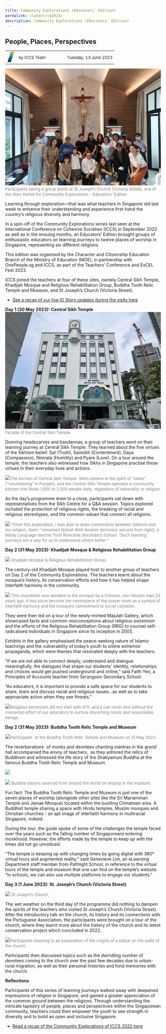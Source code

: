 ```yaml
---
title: Community Explorations (Educators’ Edition)
permalink: /latest/ce2023/
description: Community Explorations (Educators’ Edition)
---
```

## People, Places, Perspectives

<table>
 <tbody><tr>
	 <td><img src="/images/ICCS-parallelogram_narrow.png" style="width:23px"></td>
	 <td><font size="-1">by ICCS Team</font></td>
	 <td></td>
	 <td></td>
	 <td></td>
	 <td></td>
	 <td><font size="-1">Tuesday, 13 June 2023</font></td>
	</tr>
	<tr></tr>
</tbody></table>

![](/images/img20230601114945.jpg)
<font color="grey"><font size="-1">Participants taking a group photo at St Joseph’s Church (Victoria Street), one of the sites visited for Community Explorations - Educators’ Edition</font></font>

Learning through exploration—that was what teachers in Singapore did last week to enhance their understanding and experience first-hand the country’s religious diversity and harmony.

In a spin-off of the Community Explorations series last seen at the International Conference on Cohesive Societies (ICCS) in September 2022 as well as in the ensuing months, an Educators’ Edition brought groups of enthusiastic educators on learning journeys to twelve places of worship in Singapore, representing six different religions.

This edition was organised by the Character and Citizenship Education Branch of the Ministry of Education (MOE), in partnership with OnePeople.sg and ICCS, as part of the Teachers’ Conference and ExCEL Fest 2023.&nbsp;

ICCS joined the teachers at four of these sites, namely Central Sikh Temple, Khadijah Mosque and Religious Rehabilitation Group, Buddha Tooth Relic Temple and Museum, and St Joseph’s Church (Victoria Street).

* <a href="https://www.instagram.com/s/aGlnaGxpZ2h0OjE3ODY4MTIyMDk5OTI1NDk0?story\_media\_id=3113929842198450272\_12175069916&amp;igshid=MzRlODBiNWFlZA==" target="_blank">See a recap of our live IG Story updates during the visits here</a>

**Day 1 (30 May 2023): Central Sikh Temple**
![](/images/microsoftteams-image.png)
<font color="grey"><font size="-1">Facade of the Central Sikh Temple.</font></font>

Donning headscarves and bandannas, a group of teachers went on their learning journey at Central Sikh Temple. They learned about the five virtues of the Sikhism belief: Sat (Truth), Santokh (Contentment), Daya (Compassion), Nimrata (Humility) and Pyare (Love). On a tour around the temple, the teachers also witnessed how Sikhs in Singapore practise these virtues in their everyday lives and actions.

![](https://lh6.googleusercontent.com/nyue7ziZSuYx-v6FDBR2OErxWNXS1kdTAYWrbxnf8V-EENn4vsjAbH9WfkPV0Rr2QjKJyD0v3l8CJXyRflwmeDWrW_UFGBpqE5EpCOGEYLhofbwxdgUmeVM2y-jrqh_vUxib-aQn52Kk2Xrf2bWPW9U)<font color="grey"><font size="-1">The kitchen of Central Sikh Temple. Sikhs believe in the spirit of “sewa” (“volunteering” in Punjabi), and the Central Sikh Temple operates a community kitchen that feeds 1,000 to 2,000 people daily, regardless of nationality or religion.</font></font>

As the day’s programme drew to a close, participants sat down with representatives from the Sikh Centre for a Q&amp;A session. Topics explored included the protection of religious rights, the breaking of racial and religious stereotypes, and the common values that connect all religions.

![](https://lh6.googleusercontent.com/r1O9t-anOll_YS_VEAgBCZhhrAPQehraEXFLNk6SkMt0SdvXUZP021QQeqYodDR6Nj0Ubdbc6w0qv-uQuxOE_wQwOW9Z2cANYN4L6lCMvqBwXFCYwHqDEJzrQIE-hb8RP_SjIFRiIc6njtJKzEEfafw) <font color="grey"><font size="-1">“From this exploration, I was able to draw connections between Sikhism and my religion, Islam,” remarked Natrah Binti Ibrahim (pictured, second from right), a Malay Language teacher from Riverside Secondary School. “Such learning journeys are a way for us to understand others better.”</font></font>

**Day 2 (31 May 2023): Khadijah Mosque &amp; Religious Rehabilitation Group**

![](https://lh5.googleusercontent.com/leqAwqZolgAQNgU9-8aguFIHBx63nRerSFW74ZicBmDb2WoIn1s8Aorbhz6C_48DQDKlbzn9aoI2SJxiU_rqEhUL-07wki17mRBPQ8_WVBTphnlWUkqW4JFIINDtk7DsRjP-97B9IX85WJzjk_Zskfo)
<font color="grey"><font size="-1">Khadijah Mosque &amp; Religious Rehabilitation Group.</font></font>

The century-old Khadijah Mosque played host to another group of teachers on Day 2 of the Community Explorations. The teachers learnt about the mosque’s history, its conservation efforts and how it has helped shape interfaith harmony in the community.

![](https://lh5.googleusercontent.com/Fm3TRW7iM0Qn1phs8qAI4zhVUIFqCGRGWYzLSLKfdxV9Z9kUejLuX0QQPINMWyPIGguEBlNCsK9sjrjEqYH1708ei1OHk4LM3AooUDx2QQ2r_NrsQ3DrR0qpu2GirEh2qAELOcDrn9k8e6EcTjpJrwI) <font color="grey"><font size="-1">This chandelier was donated to the mosque by a Chinese, non-Muslim man 23 years ago. It has since become the centrepiece of the prayer room as a symbol of interfaith harmony and the mosque’s commitment to social cohesion.</font></font>

They were then led on a tour of the newly-minted Majulah Gallery, which showcased facts and common misconceptions about religious extremism and the efforts of the Religious Rehabilitation Group (RRG) to counsel self-radicalised individuals in Singapore since its inception in 2003.&nbsp;

Exhibits in the gallery emphasised the peace-seeking nature of Islamic teachings and the vulnerability of today’s youth to online extremist propaganda, which were themes that resonated deeply with the teachers.&nbsp;

“If we are not able to connect deeply, understand and dialogue meaningfully, the dialogues that shape our students' identity, relationships and choices would get pushed underground and online,” said Faith Yeo, a Principles of Accounts teacher from Serangoon Secondary School.&nbsp;

“As educators, it is important to provide a safe space for our students to share, learn and discuss racial and religious issues…as well as to take appropriate action when they see threats.”

![](https://lh4.googleusercontent.com/NsziXLvpXspTk4kjW782B6f5le9xjJzCCCKFy98UKoXxgfRU6MClVm8HHHqA0-AeRaNaS5Vd-dc4QK7HEapGwtuMHbbRyAR6HMdzwZVqdekVXiSpg7U0lQ362IWedbDwm9E9yeeONFJs9yINKeT4E0s)<font color="grey"><font size="-1">Religious extremism did not start with 9/11, and it can never end without the concerted effort of our educators to nurture discerning minds and responsible beings.</font></font>

**Day 2 (31 May 2023): Buddha Tooth Relic Temple and Museum**

![](https://lh4.googleusercontent.com/p2liwBKB8opjBd4rumA_fx_xy7K_b9QsL4Y-9GFyKwrAyvIVaDd1wg7_J6gBWofm2KJH15TbwjFRF7MCXTAMYXwq7VhvLHRCJ-WFZbWCSKIgOqzzb1KYSVz6BeabmGSdJMJ7ZItItlL38dp7qIYIQoA)<font color="grey"><font size="-1">Participants&nbsp; at the Buddha Tooth Relic Temple and Museum on 31 May 2023.</font></font>

The reverberations&nbsp; of monks and devotees chanting mantras in the grand hall accompanied the envoy of teachers,&nbsp; as they admired the relics of Buddhism and witnessed the life story of the Shakyamuni Buddha at the famous Buddha Tooth Relic Temple and Museum.

![](https://lh5.googleusercontent.com/ZL3fUL8KvlHn2B2bzLWfTdgeF44G9shsi1ZFm4trQMOnTMo11ZkGilmfTrTiSF9rUWruatftB-fj1AmBzegbMJENJDAg6audhVF62amd8FR7X5Q9qfko-avvuWpoTH1fwVrcZhDH7TMZ3i0ZYTmiKpc)

![](https://lh4.googleusercontent.com/Zr1ZB3OCzc5TKZLoxY26F44v3G-jS01odMxdx-PA1qrj2kMNCxE8_x0TYLZsz8xI-cbat4kBeVs1qLzd78H9UwsXJv0yar5wHoXcflJjmZSIw-d0JtrHGSmCK-kZEBoUJ0t9tuq313idAscHe1yrbks)
<font color="grey"><font size="-1">Buddha statues sourced from around the world on display in the museum.</font></font>

Fun fact: The Buddha Tooth Relic Temple and Museum is just one of the seven places of worship (alongside other sites like the Sri Mariamman Temple and Jamae Mosque) located within the bustling Chinatown area. A Buddhist temple sharing a space with Hindu temples, Muslim mosques and Christian churches - an apt image of interfaith harmony in multiracial Singapore, indeed.

During the tour, the guide spoke of some of the challenges the temple faced over the years such as the falling number of Singaporeans entering monkhood. However, the efforts made by the temple to keep up with the times did not go unnoticed.&nbsp;

“The temple is keeping up with changing times by going digital with 360° virtual tours and augmented reality,” said Genevieve Lim, an eLearning Department staff member from Pathlight School, in reference to the virtual tours of the temple and museum that one can find on the temple’s website. “In schools, we can also use multiple platforms to engage our students.”

**Day 3 (1 June 2023): St. Joseph’s Church (Victoria Street)**

![](https://lh3.googleusercontent.com/g0BZbGI-Z-8tyR5Pcz_3-u70OpP5jWSXgdwRH6LE0XS4y7ukDoxSTIeXbjmeM99q6AYgbimeds0xearyjzILln1tNSXaQt15-Ompf9UNzMnrL0LAEe3pYiiEJ5-R6u1ioYuE5CKVRsHgyITsIDy48ag) <font color="grey"><font size="-1">St Joseph’s Church.</font></font>

The wet weather on the third day of the programme did nothing to dampen the spirits of the teachers who visited St Joseph’s Church (Victoria Street). After the introductory talk on the church, its history and its connections with the Portuguese Association, the participants were brought on a tour of the church, where they learnt more about the history of the church and its latest conservation project which concluded in 2022.

![](https://lh4.googleusercontent.com/QXVnP4WH-NEKVvnJUrW5nqhF7rco9QZwW_7xkuw-7WqJcyqN1AHMZ5N1aUbbHaVVspALhQllVKcOwIzK3AZ_KnbLkI5P4lv9lbS_1AELVoxo6daGrBmBqAkSDUhpkuJYLqUGb5g5gm4PTW86s6JGHWE)<font color="grey"><font size="-1">Participants listening to an explanation of the origins of a statue on the walls of the church.</font></font>

Participants then discussed topics such as the dwindling number of devotees coming to the church over the past few decades due to urban-rural migration, as well as their personal histories and fond memories with the church.

**Reflections**

Participants of this series of learning journeys walked away with deepened impressions of religion in Singapore, and gained a greater appreciation of the common ground between the religions. Through understanding the intricate tapestry of people, places and perspectives within the Singaporean community, teachers could then empower the youth to see strength in diversity and to build an open and inclusive Singapore.

* <a href="https://www.iccs.sg/latest/experiencing-the-diversity-of-singapore/" target="_blank">Read a recap of the Community Explorations of ICCS 2022 here</a>